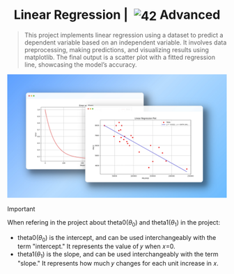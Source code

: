 <!--HEADER-->
<h1 align="center"> Linear Regression | 
 <picture>
  <source media="(prefers-color-scheme: dark)" srcset="https://cdn.simpleicons.org/42/white">
  <img alt="42" width=40 align="center" src="https://cdn.simpleicons.org/42/Black">
 </picture>
 Advanced 
  <!-- <img alt="Complete" src="https://raw.githubusercontent.com/Mqxx/GitHub-Markdown/main/blockquotes/badge/dark-theme/complete.svg"> -->
</h1>
<!--FINISH HEADER-->

<!--MINI DESCRIPTION-->
> This project implements linear regression using a dataset to predict a dependent variable based on an independent variable. It involves data preprocessing, making predictions, and visualizing results using matplotlib. The final output is a scatter plot with a fitted regression line, showcasing the model’s accuracy.

![Linear regression window of the program](https://github.com/josephcheel/42-ft_linear_regression/blob/5318703d32b434d7ee0b5d9420e4b6d942582c26/readme/ft_linear_regression.webp)

> [!IMPORTANT]  
> When refering in the project about theta0($\theta_0$) and theta1($\theta_1$) in the project:
> * theta0($\theta_0$) is the intercept, and can be used interchangeably with the term "intercept." It represents the value of 𝑦 when 𝑥=0.
> * theta1($\theta_1$) is the slope, and can be used interchangeably with the term "slope." It represents how much 𝑦 changes for each unit increase in 𝑥.
